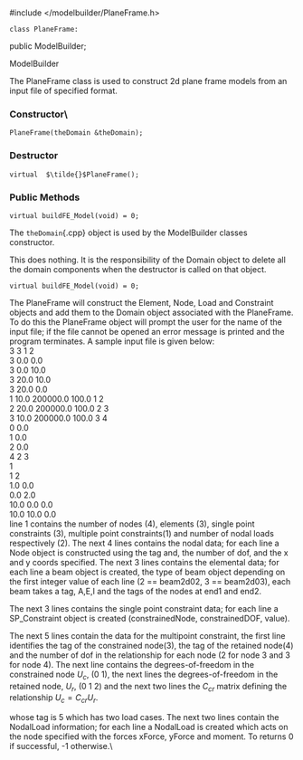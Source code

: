 \
#include $<$/modelbuilder/PlaneFrame.h$>$



```{.cpp}
class PlaneFrame:
```
 public ModelBuilder;


ModelBuilder


The PlaneFrame class is used to construct 2d plane frame models from an
input file of specified format.
### Constructor\

```{.cpp}
PlaneFrame(theDomain &theDomain);
```

### Destructor


```{.cpp}
virtual  $\tilde{}$PlaneFrame();
```

### Public Methods


```{.cpp}
virtual buildFE_Model(void) = 0;
```



The `theDomain`{.cpp} object is used by the ModelBuilder classes constructor.

This does nothing. It is the responsibility of the Domain object to
delete all the domain components when the destructor is called on that
object.

```{.cpp}
virtual buildFE_Model(void) = 0;
```


The PlaneFrame will construct the Element, Node, Load and Constraint
objects and add them to the Domain object associated with the
PlaneFrame. To do this the PlaneFrame object will prompt the user for
the name of the input file; if the file cannot be opened an error
message is printed and the program terminates. A sample input file is
given below:\
3 3 1 2\
3 0.0 0.0\
3 0.0 10.0\
3 20.0 10.0\
3 20.0 0.0\
1 10.0 200000.0 100.0 1 2\
2 20.0 200000.0 100.0 2 3\
3 10.0 200000.0 100.0 3 4\
0 0.0\
1 0.0\
2 0.0\
4 2 3\
1\
1 2\
1.0 0.0\
0.0 2.0\
10.0 0.0 0.0\
10.0 10.0 0.0\
line 1 contains the number of nodes (4), elements (3), single point
constraints (3), multiple point constraints(1) and number of nodal loads
respectively (2). The next 4 lines contains the nodal data; for each
line a Node object is constructed using the tag and, the number of dof,
and the x and y coords specified. The next 3 lines contains the
elemental data; for each line a beam object is created, the type of beam
object depending on the first integer value of each line (2 == beam2d02,
3 == beam2d03), each beam takes a tag, A,E,I and the tags of the nodes
at end1 and end2.

The next 3 lines contains the single point constraint data; for each
line a SP_Constraint object is created (constrainedNode, constrainedDOF,
value).

The next 5 lines contain the data for the multipoint constraint, the
first line identifies the tag of the constrained node(3), the tag of the
retained node(4) and the number of dof in the relationship for each node
(2 for node 3 and 3 for node 4). The next line contains the
degrees-of-freedom in the constrained node $U_c$, (0 1), the next lines
the degrees-of-freedom in the retained node, $U_r$, (0 1 2) and the next
two lines the $C_{cr}$ matrix defining the relationship
$U_c = C_{cr} U_r$.

whose tag is 5 which has two load cases. The next two lines contain the
NodalLoad information; for each line a NodalLoad is created which acts
on the node specified with the forces xForce, yForce and moment. To
returns 0 if successful, -1 otherwise.\
